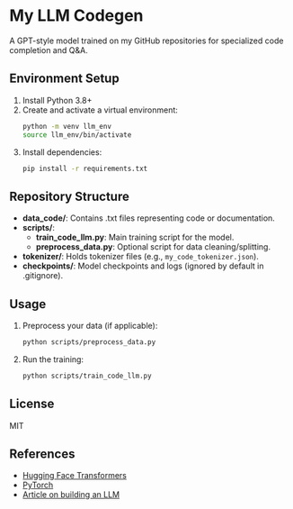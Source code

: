 
# My LLM Codegen

A GPT-style model trained on my GitHub repositories for specialized code completion and Q&A. 

## Environment Setup
1. Install Python 3.8+
2. Create and activate a virtual environment:
   ```bash
   python -m venv llm_env
   source llm_env/bin/activate
   ```
3. Install dependencies:
   ```bash
   pip install -r requirements.txt
   ```

## Repository Structure
- **data_code/**: Contains .txt files representing code or documentation.
- **scripts/**:
  - **train_code_llm.py**: Main training script for the model.
  - **preprocess_data.py**: Optional script for data cleaning/splitting.
- **tokenizer/**: Holds tokenizer files (e.g., `my_code_tokenizer.json`).
- **checkpoints/**: Model checkpoints and logs (ignored by default in .gitignore).

## Usage
1. Preprocess your data (if applicable):
   ```bash
   python scripts/preprocess_data.py
   ```
2. Run the training:
   ```bash
   python scripts/train_code_llm.py
   ```

## License
MIT

## References
- [Hugging Face Transformers](https://github.com/huggingface/transformers)
- [PyTorch](https://pytorch.org/)
- [Article on building an LLM](link-to-your-article)
